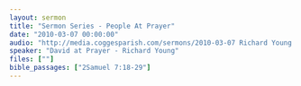 ```yaml
---
layout: sermon
title: "Sermon Series - People At Prayer"
date: "2010-03-07 00:00:00"
audio: "http://media.coggesparish.com/sermons/2010-03-07 Richard Young.mp3"
speaker: "David at Prayer - Richard Young"
files: [""]
bible_passages: ["2Samuel 7:18-29"]
---
```

